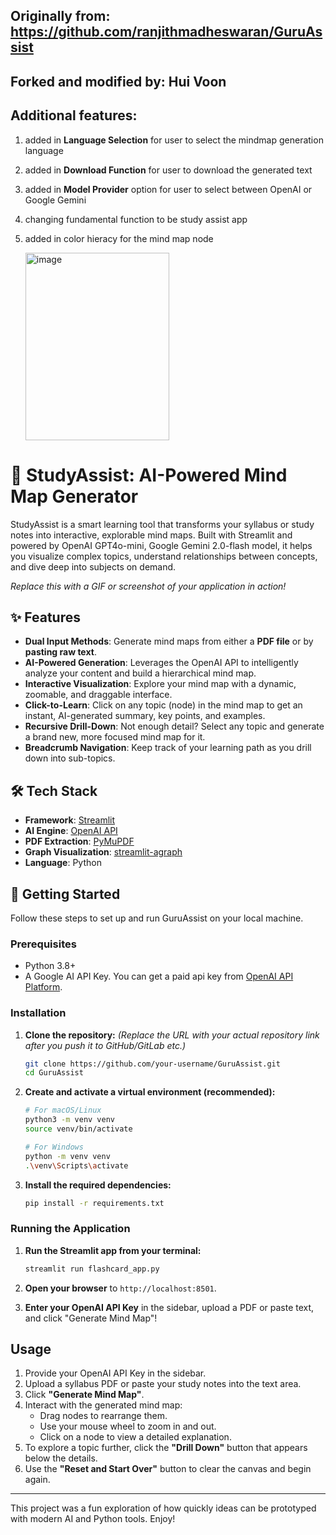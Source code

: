 ## Originally from: https://github.com/ranjithmadheswaran/GuruAssist

## Forked and modified by: Hui Voon 
## Additional features: 
1. added in **Language Selection** for user to select the mindmap generation language
2. added in **Download Function** for user to download the generated text 
3. added in **Model Provider** option for user to select between OpenAI or Google Gemini
4. changing fundamental function to be study assist app
5. added in color hieracy for the mind map node
   
   <img width="230" height="300" alt="image" src="https://github.com/user-attachments/assets/0eeb4acb-bb31-40ae-b5fd-3ca4e005c774" />




# 🧠 StudyAssist: AI-Powered Mind Map Generator

StudyAssist is a smart learning tool that transforms your syllabus or study notes into interactive, explorable mind maps. Built with Streamlit and powered by OpenAI GPT4o-mini, Google Gemini 2.0-flash model, it helps you visualize complex topics, understand relationships between concepts, and dive deep into subjects on demand.

*Replace this with a GIF or screenshot of your application in action!*

## ✨ Features

- **Dual Input Methods**: Generate mind maps from either a **PDF file** or by **pasting raw text**.
- **AI-Powered Generation**: Leverages the OpenAI API to intelligently analyze your content and build a hierarchical mind map.
- **Interactive Visualization**: Explore your mind map with a dynamic, zoomable, and draggable interface.
- **Click-to-Learn**: Click on any topic (node) in the mind map to get an instant, AI-generated summary, key points, and examples.
- **Recursive Drill-Down**: Not enough detail? Select any topic and generate a brand new, more focused mind map for it.
- **Breadcrumb Navigation**: Keep track of your learning path as you drill down into sub-topics.

## 🛠️ Tech Stack

- **Framework**: [Streamlit](https://streamlit.io/)
- **AI Engine**: [OpenAI API](https://platform.openai.com/)
- **PDF Extraction**: [PyMuPDF](https://pymupdf.readthedocs.io/en/latest/)
- **Graph Visualization**: [streamlit-agraph](https://github.com/ChrisChs/streamlit-agraph)
- **Language**: Python

## 🚀 Getting Started

Follow these steps to set up and run GuruAssist on your local machine.

### Prerequisites

- Python 3.8+
- A Google AI API Key. You can get a paid api key from [OpenAI API Platform](https://platform.openai.com/).

### Installation

1.  **Clone the repository:**
    *(Replace the URL with your actual repository link after you push it to GitHub/GitLab etc.)*
    ```bash
    git clone https://github.com/your-username/GuruAssist.git
    cd GuruAssist
    ```

2.  **Create and activate a virtual environment (recommended):**
    ```bash
    # For macOS/Linux
    python3 -m venv venv
    source venv/bin/activate

    # For Windows
    python -m venv venv
    .\venv\Scripts\activate
    ```

3.  **Install the required dependencies:**
    ```bash
    pip install -r requirements.txt
    ```

### Running the Application

1.  **Run the Streamlit app from your terminal:**
    ```bash
    streamlit run flashcard_app.py
    ```

2.  **Open your browser** to `http://localhost:8501`.

3.  **Enter your OpenAI API Key** in the sidebar, upload a PDF or paste text, and click "Generate Mind Map"!

## Usage

1.  Provide your OpenAI API Key in the sidebar.
2.  Upload a syllabus PDF or paste your study notes into the text area.
3.  Click **"Generate Mind Map"**.
4.  Interact with the generated mind map:
    - Drag nodes to rearrange them.
    - Use your mouse wheel to zoom in and out.
    - Click on a node to view a detailed explanation.
5.  To explore a topic further, click the **"Drill Down"** button that appears below the details.
6.  Use the **"Reset and Start Over"** button to clear the canvas and begin again.

---
This project was a fun exploration of how quickly ideas can be prototyped with modern AI and Python tools. Enjoy!

